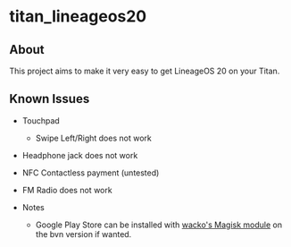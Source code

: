# titan_lineageos20

## About
This project aims to make it very easy to get LineageOS 20 on your Titan.

## Known Issues

* Touchpad 

  * Swipe Left/Right does not work
  
* Headphone jack does not work
* NFC Contactless payment (untested)
* FM Radio does not work

* Notes
  * Google Play Store can be installed with [wacko's Magisk module](https://github.com/wacko1805/MagiskGapps) on the bvn version if wanted.
  
